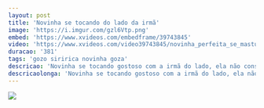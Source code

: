 ```yaml
---
layout: post
title: 'Novinha se tocando do lado da irmã'
image: 'https://i.imgur.com/gzl6Vtp.png'
embed: 'https://www.xvideos.com/embedframe/39743845'
video: 'https://www.xvideos.com/video39743845/novinha_perfeita_se_masturbando_do_lado_da_irma_-_www.videosadultos.com.br'
duracao: '381'
tags: 'gozo siririca novinha goza'
descricao: 'Novinha se tocando gostoso com a irmã do lado, ela não consegue se segurar e goza cheia de tesão na frente da câmera.'
descricaolonga: 'Novinha se tocando gostoso com a irmã do lado, ela não consegue se segurar e goza cheia de tesão na frente da câmera. A gostosa tem peitões e uma bucetinha deliciosa sedenta por sexo.'
---
```

<a href="{{ page.url | prepend: site.baseurl | prepend: site.url }}"><img src="{{ page.image }}" /></a>
